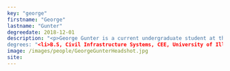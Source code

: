 ```yaml
---
key: "george"
firstname: "George"
lastname: "Gunter"
degreedate: 2018-12-01
description: "<p>George Gunter is a current undergraduate student at the University of Illinois at Urbana Champaign in the Civil and Environmental Engineering department. In addition to seeking a bachelors in CEE George is pursuing minor degrees in Mathematics and Computer Science. George is currently a research intern at the Institute for Software Integrating Systems in Daniel Work's research Group at Vanderbilt University</p>
degrees: "<li>B.S, Civil Infrastructure Systems, CEE, University of Illinois 2018 (expected)</li>"
image: /images/people/GeorgeGunterHeadshot.jpg
site: 
---
```

